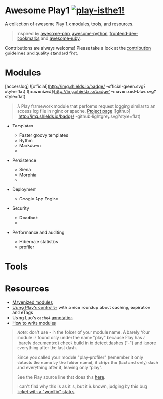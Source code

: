 # Awesome Play1 [![play-isthe1!](http://img.shields.io/badge/play-isthe1-red.svg?style=flat)](https://github.com/markets/awesome-ruby)

A collection of awesome Play 1.x modules, tools, and resources.

>Inspired by [awesome-php](https://github.com/ziadoz/awesome-php), [awesome-python](https://github.com/vinta/awesome-python), [frontend-dev-bookmarks](https://github.com/dypsilon/frontend-dev-bookmarks) and [awesome-ruby](https://github.com/markets/awesome-ruby).

Contributions are always welcome! Please take a look at the [contribution guidelines and quality standard](https://github.com/PerfectCarl/awesome-play1/blob/master/CONTRIBUTING.md) first.

# Modules

[accesslog] ![official](http://img.shields.io/badge/ -official-green.svg?style=flat)   ![mavenized](http://img.shields.io/badge/ -mavenized-blue.svg?style=flat)
> A Play framework module that performs request logging similar to an access log file in nginx or apache.
> [Project page](https://github.com/briannesbitt/play-accesslog) ![github](http://img.shields.io/badge/ -github-lightgrey.svg?style=flat)

* Templates
  * Faster groovy templates
  * Rythm
  * Markdown
  * 
  
* Persistence
  * Siena 
  * Morphia
  * 
  
* Deployment
  * Google App Engine

* Security
  * Deadbolt
  * 
  
* Performance and auditing
  * Hibernate statistics
  * profiler
  
# Tools

# Resources

- [Mavenized modules](https://code.google.com/p/maven-play-plugin/wiki/MavenizedModules)
- [Using Play's controller](http://www.javabeat.net/using-controllers-in-play-framework/) with a nice roundup about caching, expiration and eTags
- Using Luo's `cache4` [annotation](https://code.google.com/p/maven-play-plugin/wiki/MavenizedModules)
- [How to write modules](http://www.packtpub.com/article/play-framework-introduction-writing-modules)

>  *Note:* don't use - in the folder of your module name. A barely 
>  Your module is found only under the name "play" because Play has a (barely documented) check build in to detect dashes ("-") and ignore everything after the last dash. 
> 
> Since you called your module "play-profiler" (remember it only detects the name by the folder name), it strips the (last and only) dash and everything after it, leaving only "play". 
>
> See the Play source line that does this [here](https://github.com/playframework/play1/blob/1.2.x/framework/src/play/Play.java#L705).
>
>I can't find why this is as it is, but it is known, judging by this bug [ticket with a "wontfix" status]( http://play.lighthouseapp.com/projects/57987/tickets/828-module-names-cant-contain-dash-characters)
